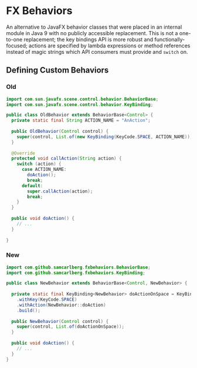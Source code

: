 # FX Behaviors

An alternative to JavaFX behavior classes that were placed in an internal module
in Java 9 with no publicly accessible replacement. This is not a one-to-one
replacement; the key bindings API is more robust and functionally-focused;
actions are specified by lambda expressions or method references instead of
magic strings which API consumers must provide and `switch` on.

## Defining Custom Behaviors

### Old
```java
import com.sun.javafx.scene.control.behavior.BehaviorBase;
import com.sun.javafx.scene.control.behavior.KeyBinding;

public class OldBehavior extends BehaviorBase<Control> {
  private static final String ACTION_NAME = "AnAction";
  
  public OldBehavior(Control control) {
    super(control, List.of(new KeyBinding(KeyCode.SPACE, ACTION_NAME)));
  }
  
  @Override
  protected void callAction(String action) {
    switch (action) {
      case ACTION_NAME:
        doAction();
        break;
      default:
        super.callAction(action);
        break;
    }
  }
  
  public void doAction() {
    // ...
  }
  
}
```

### New
```java
import com.github.samcarlberg.fxbehaviors.BehaviorBase;
import com.github.samcarlberg.fxbehaviors.KeyBinding;

public class NewBehavior extends BehaviorBase<Control, NewBehavior> {
  
  private static final KeyBinding<NewBehavior> doActionOnSpace = KeyBinding.<NewBehavior>builder()
    .withKey(KeyCode.SPACE)
    .withAction(NewBehavior::doAction)
    .build();
  
  public NewBehavior(Control control) {
    super(control, List.of(doActionOnSpace));
  }
  
  public void doAction() {
    // ...
  }
}
``` 
